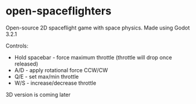 # open-spaceflighters
Open-source 2D spaceflight game with space physics. Made using Godot 3.2.1

Controls:
- Hold spacebar - force maximum throttle (throttle will drop once released)
- A/D - apply rotational force CCW/CW
- Q/E - set max/min throttle
- W/S - increase/decrease throttle

3D version is coming later
